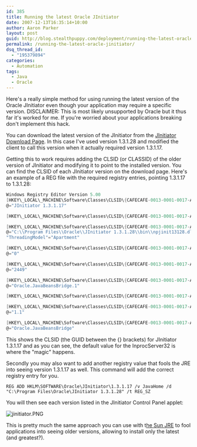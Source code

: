 ```yaml
---
id: 385
title: Running the latest Oracle JInitiator
date: 2007-12-13T16:35:14+10:00
author: Aaron Parker
layout: post
guid: http://blog.stealthpuppy.com/deployment/running-the-latest-oracle-jinitiator
permalink: /running-the-latest-oracle-jinitiator/
dsq_thread_id:
  - "195379894"
categories:
  - Automation
tags:
  - Java
  - Oracle
---
```

Here's a really simple method for using running the latest version of the Oracle JInitiator even though your application may require a specific version. DISCLAIMER: This is most likely unsupported by Oracle but it thus far it's worked for me. If you're worried about your applications breaking don't implement this hack.

You can download the latest version of the JInitiator from the [JInitiator Download Page](http://www.oracle.com/technology/software/products/developer/htdocs/jinit.htm). In this case I've used version 1.3.1.28 and modified the client to call this version when it actually required version 1.3.1.17.

Getting this to work requires adding the CLSID (or CLASSID) of the older version of JInitiator and modifying it to point to the installed version. You can find the CLSID of each JInitiator version on the download page. Here's an example of a REG file with the required registry entries, pointing 1.3.1.17 to 1.3.1.28:

```c
Windows Registry Editor Version 5.00  
[HKEY\_LOCAL\_MACHINE\Software\Classes\CLSID\{CAFECAFE-0013-0001-0017-ABCDEFABCDEF}]  
@="JInitiator 1.3.1.17"

[HKEY\_LOCAL\_MACHINE\Software\Classes\CLSID\{CAFECAFE-0013-0001-0017-ABCDEFABCDEF}\Control]

[HKEY\_LOCAL\_MACHINE\Software\Classes\CLSID\{CAFECAFE-0013-0001-0017-ABCDEFABCDEF}\InprocServer32]  
@="C:\\Program Files\\Oracle\\JInitiator 1.3.1.28\\bin\\npjinit13128.dll"  
"ThreadingModel"="Apartment"

[HKEY\_LOCAL\_MACHINE\Software\Classes\CLSID\{CAFECAFE-0013-0001-0017-ABCDEFABCDEF}\MiscStatus]  
@="0"

[HKEY\_LOCAL\_MACHINE\Software\Classes\CLSID\{CAFECAFE-0013-0001-0017-ABCDEFABCDEF}\MiscStatus\1]  
@="2449"

[HKEY\_LOCAL\_MACHINE\Software\Classes\CLSID\{CAFECAFE-0013-0001-0017-ABCDEFABCDEF}\ProgID]  
@="Oracle.JavaBeansBridge.1"

[HKEY\_LOCAL\_MACHINE\Software\Classes\CLSID\{CAFECAFE-0013-0001-0017-ABCDEFABCDEF}\Programmable]

[HKEY\_LOCAL\_MACHINE\Software\Classes\CLSID\{CAFECAFE-0013-0001-0017-ABCDEFABCDEF}\Version]  
@="1.1"

[HKEY\_LOCAL\_MACHINE\Software\Classes\CLSID\{CAFECAFE-0013-0001-0017-ABCDEFABCDEF}\VersionIndependentProgID]  
@="Oracle.JavaBeansBridge"
```

This shows the CLSID (the GUID between the {} brackets) for JInitiator 1.3.1.17 and as you can see, the default value for the InprocServer32 is where the "magic" happens.

Secondly you may also want to add another registry value that fools the JRE into seeing version 1.3.1.17 as well. This command will add the correct registry entry for you.

`REG ADD HKLM\SOFTWARE\Oracle\JInitiator\1.3.1.17 /v JavaHome /d "C:\Program Files\Oracle\JInitiator 1.3.1.28" /t REG_SZ`

You will then see each version listed in the JInitiator Control Panel applet:

![jinitiator.PNG]({{site.baseurl}}/media/2007/12/jinitiator.PNG)

This is pretty much the same approach you can use with t[he Sun JRE]({{site.baseurl}}/unattended/unattended-install-sun-java-runtime-environment-16-update-3) to fool applications into seeing older versions, allowing to install only the latest (and greatest?).
